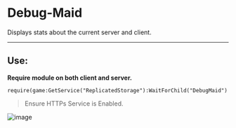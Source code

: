 # Debug-Maid
Displays stats about the current server and client.

---

## Use:

**Require module on both client and server.**

```
require(game:GetService("ReplicatedStorage"):WaitForChild("DebugMaid")
```

> Ensure HTTPs Service is Enabled.

![image](https://user-images.githubusercontent.com/77991203/192062980-9ffca304-985f-444f-9b5c-fe4bada2469d.png)
